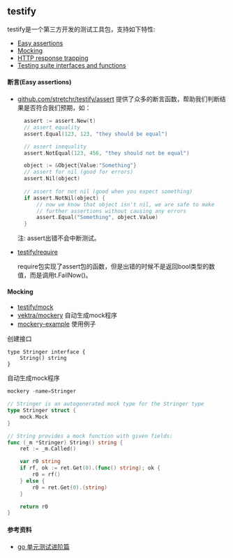## testify

testify是一个第三方开发的测试工具包，支持如下特性:

+ [Easy assertions](https://github.com/stretchr/testify#assert-package)
+ [Mocking](https://github.com/stretchr/testify#mock-package)
+ [HTTP response trapping](https://github.com/stretchr/testify#http-package)
+ [Testing suite interfaces and functions](https://github.com/stretchr/testify#suite-package)

#### 断言(Easy assertions)

+ [github.com/stretchr/testify/assert](github.com/stretchr/testify/assert) 提供了众多的断言函数，帮助我们判断结果是否符合我们预期，如：

  ```go
  	assert := assert.New(t)
  	// assert equality
  	assert.Equal(123, 123, "they should be equal")

  	// assert inequality
  	assert.NotEqual(123, 456, "they should not be equal")

  	object := &Object{Value:"Something"}
  	// assert for nil (good for errors)
  	assert.Nil(object)
  	
  	// assert for not nil (good when you expect something)
  	if assert.NotNil(object) {
  		// now we know that object isn't nil, we are safe to make
  		// further assertions without causing any errors
  		assert.Equal("Something", object.Value)
  	}
  ```
  注: assert出错不会中断测试。

+ [testify/require](http://godoc.org/github.com/stretchr/testify/require)

  require包实现了assert包的函数，但是出错的时候不是返回bool类型的数值，而是调用t.FailNow()。

#### Mocking

  + [testify/mock](http://godoc.org/github.com/stretchr/testify/mock)
+ [vektra/mockery](https://github.com/vektra/mockery) 自动生成mock程序
+ [mockery-example](https://github.com/jaytaylor/mockery-example) 使用例子

创建接口

```
type Stringer interface {
	String() string
}
```

自动生成mock程序

```go
mockery -name=Stringer 

// Stringer is an autogenerated mock type for the Stringer type
type Stringer struct {
	mock.Mock
}

// String provides a mock function with given fields:
func (_m *Stringer) String() string {
	ret := _m.Called()

	var r0 string
	if rf, ok := ret.Get(0).(func() string); ok {
		r0 = rf()
	} else {
		r0 = ret.Get(0).(string)
	}

	return r0
}
```







#### 参考资料

+ [go 单元测试进阶篇](https://www.qcloud.com/community/article/921985001483606833)